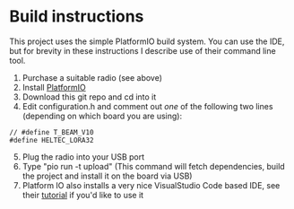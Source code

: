 # Build instructions

This project uses the simple PlatformIO build system. You can use the IDE, but for brevity
in these instructions I describe use of their command line tool.

1. Purchase a suitable radio (see above)
2. Install [PlatformIO](https://platformio.org/platformio-ide)
3. Download this git repo and cd into it
4. Edit configuration.h and comment out *one* of the following two lines (depending on which board you are using):
```
// #define T_BEAM_V10  
#define HELTEC_LORA32
```
5. Plug the radio into your USB port
6. Type "pio run -t upload" (This command will fetch dependencies, build the project and install it on the board via USB)
7. Platform IO also installs a very nice VisualStudio Code based IDE, see their [tutorial](https://docs.platformio.org/en/latest/tutorials/espressif32/arduino_debugging_unit_testing.html) if you'd like to use it
